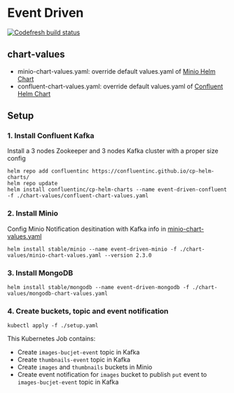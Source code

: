 # Event Driven

[![Codefresh build status]( https://g.codefresh.io/api/badges/pipeline/qshao-pivotal_marketplace/qshao-pivotal%2Fdata-on-k8s%2Fdata-on-k8s?branch=master&key=eyJhbGciOiJIUzI1NiJ9.NWMxYWE4MTZlNWFiYjUwNGU1MjljNTY3.6aWX049NTXW6u_sh7DqsbusOf606eHaoVUw7wD-NHeo&type=cf-2)]( https://g.codefresh.io/pipelines/data-on-k8s/builds?repoOwner=qshao-pivotal&repoName=data-on-k8s&serviceName=qshao-pivotal%2Fdata-on-k8s&filter=trigger:build~Build;branch:master;pipeline:5c3382bfc67fe4a2d98c9cd9~data-on-k8s)

## chart-values
  - minio-chart-values.yaml: override default values.yaml of [Minio Helm Chart](https://github.com/helm/charts/tree/master/stable/minio)
  - confluent-chart-values.yaml: override default values.yaml of [Confluent Helm Chart](https://github.com/confluentinc/cp-helm-charts)
## Setup
### 1. Install Confluent Kafka
Install a 3 nodes Zookeeper and 3 nodes Kafka cluster with a proper size config
```
helm repo add confluentinc https://confluentinc.github.io/cp-helm-charts/
helm repo update
helm install confluentinc/cp-helm-charts --name event-driven-confluent -f ./chart-values/confluent-chart-values.yaml
```
### 2. Install Minio
Config Minio Notification desitination with Kafka info in [minio-chart-values.yaml](chart-values/minio-chart-values.yaml)
```
helm install stable/minio --name event-driven-minio -f ./chart-values/minio-chart-values.yaml --version 2.3.0
```
### 3. Install MongoDB
```
helm install stable/mongodb --name event-driven-mongodb -f ./chart-values/mongodb-chart-values.yaml
```
### 4. Create buckets, topic and event notification
```
kubectl apply -f ./setup.yaml
```
This Kubernetes Job contains:
  - Create `images-bucjet-event` topic in Kafka
  - Create `thumbnails-event` topic in Kafka
  - Create `images` and `thumbnails` buckets in Minio
  - Create event notification for `images` bucket to publish `put` event to `images-bucjet-event` topic in Kafka